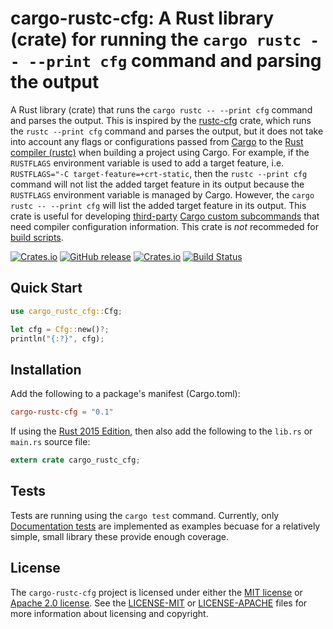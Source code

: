 # cargo-rustc-cfg: A Rust library (crate) for running the `cargo rustc -- --print cfg` command and parsing the output

A Rust library (crate) that runs the `cargo rustc -- --print cfg` command and parses the output. This is inspired by the [rustc-cfg](https://crates.io/crates/rustc-cfg) crate, which runs the `rustc --print cfg` command and parses the output, but it does not take into account any flags or configurations passed from [Cargo](http://doc.crates.io) to the [Rust compiler (rustc)](https://doc.rust-lang.org/rustc/index.html) when building a project using Cargo. For example, if the `RUSTFLAGS` environment variable is used to add a target feature, i.e. `RUSTFLAGS="-C target-feature=+crt-static`, then the `rustc --print cfg` command will not list the added target feature in its output because the `RUSTFLAGS` environment variable is managed by Cargo. However, the `cargo rustc -- --print cfg` will list the added target feature in its output. This crate is useful for developing [third-party](https://github.com/rust-lang/cargo/wiki/Third-party-cargo-subcommands) [Cargo custom subcommands](https://doc.rust-lang.org/1.30.0/cargo/reference/external-tools.html#custom-subcommands) that need compiler configuration information. This crate is _not_ recommeded for [build scripts](https://doc.rust-lang.org/cargo/reference/build-scripts.html).

[![Crates.io](https://img.shields.io/crates/v/cargo-rustc-cfg.svg)](https://crates.io/crates/cargo-rustc-cfg)
[![GitHub release](https://img.shields.io/github/release/volks73/cargo-rustc-cfg.svg)](https://github.com/volks73/cargo-rustc-cfg/releases)
[![Crates.io](https://img.shields.io/crates/l/cargo-rustc-cfg.svg)](https://github.com/volks73/cargo-wix#license)
[![Build Status](https://github.com/volks73/cargo-rustc-cfg/workflows/CI/badge.svg?branch=master)](https://github.com/volks73/cargo-rustc_cfg/actions?query=branch%3main)

## Quick Start

```rust
use cargo_rustc_cfg::Cfg;

let cfg = Cfg::new()?;
println("{:?}", cfg);
```

## Installation

Add the following to a package's manifest (Cargo.toml):

```toml
cargo-rustc-cfg = "0.1"
```

If using the [Rust 2015 Edition], then also add the following to the `lib.rs` or `main.rs` source file:

```rust
extern crate cargo_rustc_cfg;
```

[Rust 2015 Edition]: https://doc.rust-lang.org/stable/edition-guide/rust-2015/index.html

## Tests

Tests are running using the `cargo test` command. Currently, only [Documentation tests] are implemented as examples becuase for a relatively simple, small library these provide enough coverage.

[Documentation tests]: https://doc.rust-lang.org/rustdoc/documentation-tests.html

## License

The `cargo-rustc-cfg` project is licensed under either the [MIT license](https://opensource.org/licenses/MIT) or [Apache 2.0 license](http://www.apache.org/licenses/LICENSE-2.0). See the [LICENSE-MIT](https://github.com/volks73/cargo-rustc-cfg/blob/master/LICENSE-MIT) or [LICENSE-APACHE](https://github.com/volks73/cargo-rustc-cfg/blob/master/LICENSE-APACHE) files for more information about licensing and copyright.

